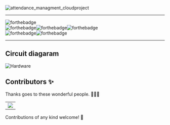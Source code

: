 ![attendance_managment_cloudproject](https://socialify.git.ci/Cypher-H/attendance_managment_cloudproject/image?description=1&forks=1&issues=1&language=1&owner=1&pulls=1&theme=Light)

<hr>

![forthebadge](https://forthebadge.com/images/badges/made-with-javascript.svg)<br> ![forthebadge](https://forthebadge.com/images/badges/uses-html.svg)![forthebadge](https://forthebadge.com/images/badges/uses-git.svg)![forthebadge](https://forthebadge.com/images/badges/uses-css.svg)<br>![forthebadge](https://forthebadge.com/images/badges/built-with-love.svg)![forthebadge](https://forthebadge.com/images/badges/built-by-developers.svg)

<hr>

## Circuit diagaram

![Hardware](https://user-images.githubusercontent.com/51120790/116812719-e499c600-ab6d-11eb-83e8-a7a0fe0b4aab.png)


## Contributors ✨

Thanks goes to these wonderful people. 👩🏻‍💻

<table>
	<tr>
		<td>
			<a href="https://github.com/Cypher-H/attendance_managment_cloudproject/graphs/contributors">
  <img src="https://contrib.rocks/image?repo=Cypher-H/attendance_managment_cloudproject" />
</a>
		</td>
	</tr>
</table>


Contributions of any kind welcome! 🌟
